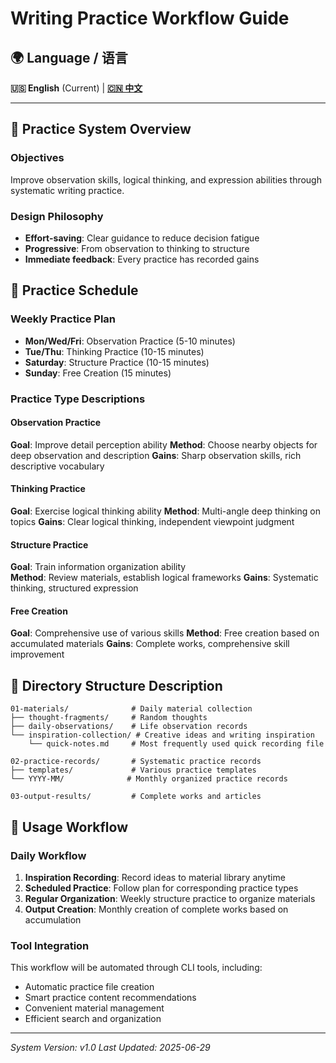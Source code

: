 # Writing Practice Workflow Guide

## 🌍 Language / 语言

**🇺🇸 English** (Current) | **[🇨🇳 中文](练习流程说明.md)**

---

## 🎯 Practice System Overview

### Objectives
Improve observation skills, logical thinking, and expression abilities through systematic writing practice.

### Design Philosophy
- **Effort-saving**: Clear guidance to reduce decision fatigue
- **Progressive**: From observation to thinking to structure
- **Immediate feedback**: Every practice has recorded gains

## 📅 Practice Schedule

### Weekly Practice Plan
- **Mon/Wed/Fri**: Observation Practice (5-10 minutes)
- **Tue/Thu**: Thinking Practice (10-15 minutes)  
- **Saturday**: Structure Practice (10-15 minutes)
- **Sunday**: Free Creation (15 minutes)

### Practice Type Descriptions

#### Observation Practice
**Goal**: Improve detail perception ability
**Method**: Choose nearby objects for deep observation and description
**Gains**: Sharp observation skills, rich descriptive vocabulary

#### Thinking Practice  
**Goal**: Exercise logical thinking ability
**Method**: Multi-angle deep thinking on topics
**Gains**: Clear logical thinking, independent viewpoint judgment

#### Structure Practice
**Goal**: Train information organization ability  
**Method**: Review materials, establish logical frameworks
**Gains**: Systematic thinking, structured expression

#### Free Creation
**Goal**: Comprehensive use of various skills
**Method**: Free creation based on accumulated materials
**Gains**: Complete works, comprehensive skill improvement

## 📁 Directory Structure Description

```
01-materials/              # Daily material collection
├── thought-fragments/     # Random thoughts
├── daily-observations/    # Life observation records  
└── inspiration-collection/ # Creative ideas and writing inspiration
    └── quick-notes.md     # Most frequently used quick recording file

02-practice-records/       # Systematic practice records
├── templates/             # Various practice templates
└── YYYY-MM/              # Monthly organized practice records

03-output-results/         # Complete works and articles
```

## 🔄 Usage Workflow

### Daily Workflow
1. **Inspiration Recording**: Record ideas to material library anytime
2. **Scheduled Practice**: Follow plan for corresponding practice types
3. **Regular Organization**: Weekly structure practice to organize materials
4. **Output Creation**: Monthly creation of complete works based on accumulation

### Tool Integration
This workflow will be automated through CLI tools, including:
- Automatic practice file creation
- Smart practice content recommendations
- Convenient material management
- Efficient search and organization

---
*System Version: v1.0*
*Last Updated: 2025-06-29*